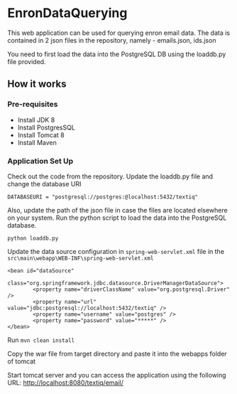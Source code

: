 # EnronDataQuerying
This web application can be used for querying enron email data. The data is contained in 2 json files in the repository, namely - emails.json, ids.json

You need to first load the data into the PostgreSQL DB using the loaddb.py file provided.

## How it works


### Pre-requisites
- Install JDK 8
- Install PostgresSQL
- Install Tomcat 8
- Install Maven

### Application Set Up
Check out the code from the repository. Update the loaddb.py file and change the database URI
```
DATABASEURI = "postgresql://postgres:@localhost:5432/textiq"
```

Also, update the path of the json file in case the files are located elsewhere on your system.
Run the python script to load the data into the PostgreSQL database.
```
python loaddb.py
```

Update the data source configuration in `spring-web-servlet.xml` file in the `src\main\webapp\WEB-INF\spring-web-servlet.xml`
```
<bean id="dataSource"
		class="org.springframework.jdbc.datasource.DriverManagerDataSource">
		<property name="driverClassName" value="org.postgresql.Driver" />
		<property name="url" value="jdbc:postgresql://localhost:5432/textiq" />
		<property name="username" value="postgres" />
		<property name="password" value="*****" />
</bean>
```
Run `mvn clean install`

Copy the war file from target directory and paste it into the webapps folder of tomcat

Start tomcat server and you can access the application using the following URL:
[http://localhost:8080/textiq/email/](http://localhost:8080/textiq/email/)
